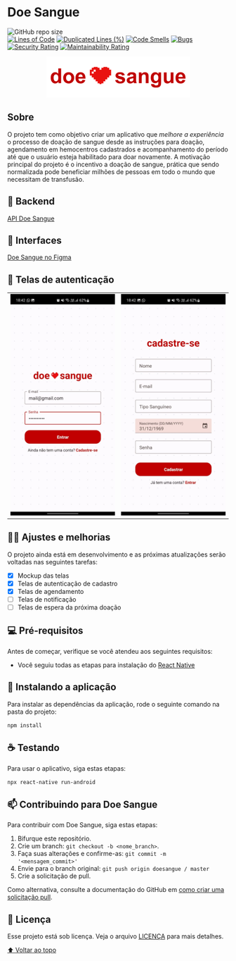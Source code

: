 # Doe Sangue

![GitHub repo size](https://img.shields.io/github/repo-size/kalebzmm/doesangue?style=for-the-badge)
<br/>
[![Lines of Code](https://sonarcloud.io/api/project_badges/measure?project=kalebzmm_doesangue&metric=ncloc)](https://sonarcloud.io/summary/new_code?id=kalebzmm_doesangue)
[![Duplicated Lines (%)](https://sonarcloud.io/api/project_badges/measure?project=kalebzmm_doesangue&metric=duplicated_lines_density)](https://sonarcloud.io/summary/new_code?id=kalebzmm_doesangue)
[![Code Smells](https://sonarcloud.io/api/project_badges/measure?project=kalebzmm_doesangue&metric=code_smells)](https://sonarcloud.io/summary/new_code?id=kalebzmm_doesangue)
[![Bugs](https://sonarcloud.io/api/project_badges/measure?project=kalebzmm_doesangue&metric=bugs)](https://sonarcloud.io/summary/new_code?id=kalebzmm_doesangue)
[![Security Rating](https://sonarcloud.io/api/project_badges/measure?project=kalebzmm_doesangue&metric=security_rating)](https://sonarcloud.io/summary/new_code?id=kalebzmm_doesangue)
[![Maintainability Rating](https://sonarcloud.io/api/project_badges/measure?project=kalebzmm_doesangue&metric=sqale_rating)](https://sonarcloud.io/summary/new_code?id=kalebzmm_doesangue)

<div align="center">
    <img src="logo.png" alt="Logo do projeto">
</div>

## Sobre

O projeto tem como objetivo criar um aplicativo que _melhore a experiência_ o processo de doação de sangue desde as instruções para doação, agendamento em hemocentros cadastrados e acompanhamento do período até que o usuário esteja habilitado para doar novamente. A motivação principal do projeto é o incentivo a doação de sangue, prática que sendo normalizada pode beneficiar milhões de pessoas em todo o mundo que necessitam de transfusão.

## 🔌 Backend

[API Doe Sangue](https://github.com/kalebzmm/doesangue-api)

## 🎨 Interfaces

[Doe Sangue no Figma](https://www.figma.com/file/uFNBVN4dAIQcZAvkk26X9r/Doe-Sangue?node-id=0%3A1&t=ZyEQt0ahv9yYREfF-1)

## 📱 Telas de autenticação

<table>
    <tr>
        <td>
            <img src="./screen_1.jpeg">
        </td>
        <td>
            <img src="./screen_2.jpeg">
        </td>
    </tr>
</table>

## ✍🏻 Ajustes e melhorias

O projeto ainda está em desenvolvimento e as próximas atualizações serão voltadas nas seguintes tarefas:

- [X] Mockup das telas
- [X] Telas de autenticação de cadastro
- [X] Telas de agendamento 
- [ ] Telas de notificação
- [ ] Telas de espera da próxima doação

## 💻 Pré-requisitos

Antes de começar, verifique se você atendeu aos seguintes requisitos:
* Você seguiu todas as etapas para instalação do [React Native](https://reactnative.dev/docs/environment-setup)

## 🚀 Instalando a aplicação

Para instalar as dependências da aplicação, rode o seguinte comando na pasta do projeto:

```
npm install
```

## ☕ Testando

Para usar o aplicativo, siga estas etapas:

```
npx react-native run-android
```

## 📫 Contribuindo para Doe Sangue
Para contribuir com Doe Sangue, siga estas etapas:

1. Bifurque este repositório.
2. Crie um branch: `git checkout -b <nome_branch>`.
3. Faça suas alterações e confirme-as: `git commit -m '<mensagem_commit>'`
4. Envie para o branch original: `git push origin doesangue / master`
5. Crie a solicitação de pull.

Como alternativa, consulte a documentação do GitHub em [como criar uma solicitação pull](https://help.github.com/en/github/collaborating-with-issues-and-pull-requests/creating-a-pull-request).

## 📝 Licença

Esse projeto está sob licença. Veja o arquivo [LICENÇA](LICENSE.md) para mais detalhes.

[⬆ Voltar ao topo](#DoeSangue)<br>
